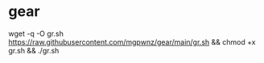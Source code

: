 # gear

wget -q -O gr.sh https://raw.githubusercontent.com/mgpwnz/gear/main/gr.sh && chmod +x gr.sh && ./gr.sh 
